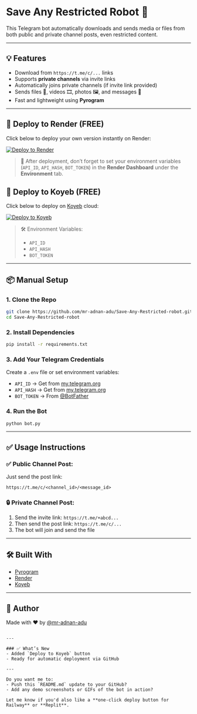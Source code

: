 # Save Any Restricted Robot 🤖

This Telegram bot automatically downloads and sends media or files from both public and private channel posts, even restricted content.

---

## 💡 Features

- Download from `https://t.me/c/...` links
- Supports **private channels** via invite links
- Automatically joins private channels (if invite link provided)
- Sends files 📁, videos 🎞️, photos 🖼️, and messages 💬
- Fast and lightweight using **Pyrogram**

---

## 🚀 Deploy to Render (FREE)

Click below to deploy your own version instantly on Render:

[![Deploy to Render](https://render.com/images/deploy-to-render-button.svg)](https://render.com/deploy?repo=https://github.com/mr-adnan-adu/Save-Any-Restricted-robot)

> 🔑 After deployment, don’t forget to set your environment variables (`API_ID`, `API_HASH`, `BOT_TOKEN`) in the **Render Dashboard** under the **Environment** tab.



## 🚀 Deploy to Koyeb (FREE)

Click below to deploy on [Koyeb](https://www.koyeb.com) cloud:

[![Deploy to Koyeb](https://www.koyeb.com/static/images/deploy/button.svg)](https://app.koyeb.com/deploy?type=git&repository=github.com/mr-adnan-adu/Save-Any-Restricted-robot&branch=main&name=save-restricted-bot)

> 🛠️ Environment Variables:
> - `API_ID`
> - `API_HASH`
> - `BOT_TOKEN`

---

## 📦 Manual Setup

### 1. Clone the Repo

```bash
git clone https://github.com/mr-adnan-adu/Save-Any-Restricted-robot.git
cd Save-Any-Restricted-robot
````

### 2. Install Dependencies

```bash
pip install -r requirements.txt
```

### 3. Add Your Telegram Credentials

Create a `.env` file or set environment variables:

* `API_ID` → Get from [my.telegram.org](https://my.telegram.org)
* `API_HASH` → Get from [my.telegram.org](https://my.telegram.org)
* `BOT_TOKEN` → From [@BotFather](https://t.me/BotFather)

### 4. Run the Bot

```bash
python bot.py
```

---

## ✅ Usage Instructions

### ✅ Public Channel Post:

Just send the post link:

```
https://t.me/c/<channel_id>/<message_id>
```

### 🔒 Private Channel Post:

1. Send the invite link: `https://t.me/+abcd...`
2. Then send the post link: `https://t.me/c/...`
3. The bot will join and send the file

---

## 🛠️ Built With

* [Pyrogram](https://docs.pyrogram.org/)
* [Render](https://render.com)
* [Koyeb](https://www.koyeb.com)

---

## 👤 Author

Made with ❤️ by [@mr-adnan-adu](https://github.com/mr-adnan-adu)

```

---

### ✅ What’s New
- Added `Deploy to Koyeb` button
- Ready for automatic deployment via GitHub

---

Do you want me to:
- Push this `README.md` update to your GitHub?
- Add any demo screenshots or GIFs of the bot in action?

Let me know if you'd also like a **one-click deploy button for Railway** or **Replit**.
```
